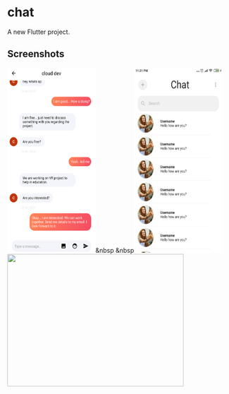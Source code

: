 # chat

A new Flutter project.

## Screenshots
<img src="flutter_02.png" height=420 width=200/>&nbsp &nbsp<img src="flutter_01.png" height=420 width=200/><img src="iPhone X-XS-11 Pro – 2.jpg" height=300 width=400/>



